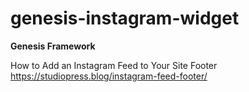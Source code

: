 # genesis-instagram-widget

<strong>Genesis Framework</strong>

How to Add an Instagram Feed to Your Site Footer https://studiopress.blog/instagram-feed-footer/
